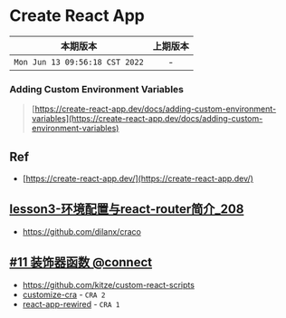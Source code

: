 # Create React App

|本期版本|上期版本
|:---:|:---:
`Mon Jun 13 09:56:18 CST 2022` | -

### Adding Custom Environment Variables

> [https://create-react-app.dev/docs/adding-custom-environment-variables](https://create-react-app.dev/docs/adding-custom-environment-variables)

## Ref

* [https://create-react-app.dev/](https://create-react-app.dev/)


## [lesson3-环境配置与react-router简介_208](https://www.bilibili.com/video/BV1cD4y1R7UG?p=3&vd_source=a59b1bbab5886cfdc3ab8370ba039efc)

* <https://github.com/dilanx/craco>



## [#11 装饰器函数 @connect](https://www.qiuzhi99.com/movies/react-redux/155.html)


* <https://github.com/kitze/custom-react-scripts>
* [customize-cra](https://github.com/arackaf/customize-cra) - `CRA 2`
* [react-app-rewired](https://github.com/timarney/react-app-rewired) - `CRA 1`